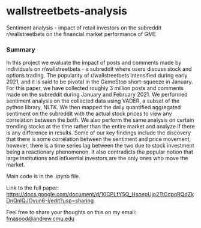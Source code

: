 # wallstreetbets-analysis
Sentiment analysis - impact of retail investors on the subreddit r/wallstreetbets on the financial market performance of GME

### Summary

In this project we evaluate the impact of posts and comments made by individuals on r/wallstreetbets - a subreddit where users discuss stock and options trading. The popularity of r/wallstreetbets intensified during early 2021, and it is said to be pivotal in the GameStop short-squeeze in January. For this paper, we have collected roughly 3 million posts and comments made on the subreddit during January and February 2021. We performed sentiment analysis on the collected data using VADER, a subset of the python library, NLTK. We then mapped the daily quantified aggregated sentiment on the subreddit with the actual stock prices to view any correlation between the both. We also perform the same analysis on certain trending stocks at the time rather than the entire market and analyze if there is any difference in results. Some of our key findings include the discovery that there is some correlation between the sentiment and price movement, however, there is a time series lag between the two due to stock investment being a reactionary phenomenon. It also contradicts the popular notion that large institutions and influential investors are the only ones who move the market. 

Main code is in the .ipynb file.

Link to the full paper: https://docs.google.com/document/d/10CPLfY5Q_HsoepUjo2TtCcpqRQdZkDnQnlQJOvun6-I/edit?usp=sharing

Feel free to share your thoughts on this on my email: fmasood@andrew.cmu.edu
